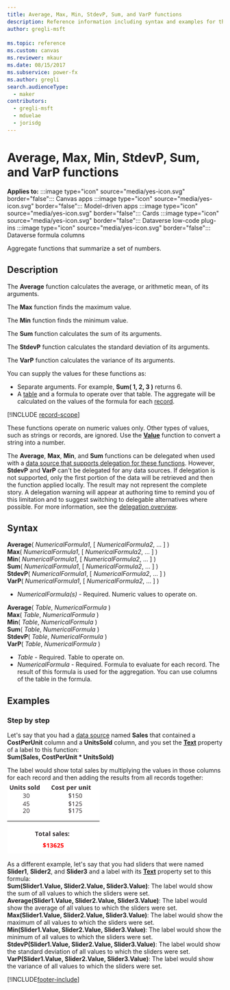 ```yaml
---
title: Average, Max, Min, StdevP, Sum, and VarP functions
description: Reference information including syntax and examples for the Average, Max, Min, StdevP, Sum, and VarP functions.
author: gregli-msft

ms.topic: reference
ms.custom: canvas
ms.reviewer: mkaur
ms.date: 08/15/2017
ms.subservice: power-fx
ms.author: gregli
search.audienceType:
  - maker
contributors:
  - gregli-msft
  - mduelae
  - jorisdg
---
```


# Average, Max, Min, StdevP, Sum, and VarP functions

**Applies to:** :::image type="icon" source="media/yes-icon.svg" border="false"::: Canvas apps :::image type="icon" source="media/yes-icon.svg" border="false"::: Model-driven apps :::image type="icon" source="media/yes-icon.svg" border="false"::: Cards :::image type="icon" source="media/yes-icon.svg" border="false"::: Dataverse low-code plug-ins :::image type="icon" source="media/yes-icon.svg" border="false"::: Dataverse formula columns

Aggregate functions that summarize a set of numbers.

## Description

The **Average** function calculates the average, or arithmetic mean, of its arguments.

The **Max** function finds the maximum value.

The **Min** function finds the minimum value.

The **Sum** function calculates the sum of its arguments.

The **StdevP** function calculates the standard deviation of its arguments.

The **VarP** function calculates the variance of its arguments.

You can supply the values for these functions as:

- Separate arguments. For example, **Sum( 1, 2, 3 )** returns 6.
- A [table](/power-apps/maker/canvas-apps/working-with-tables) and a formula to operate over that table. The aggregate will be calculated on the values of the formula for each [record](/power-apps/maker/canvas-apps/working-with-tables#records).

[!INCLUDE [record-scope](../../includes/record-scope.md)]

These functions operate on numeric values only. Other types of values, such as strings or records, are ignored. Use the **[Value](function-value.md)** function to convert a string into a number.

The **Average**, **Max**, **Min**, and **Sum** functions can be delegated when used with a [data source that supports delegation for these functions](/power-apps/maker/canvas-apps/delegation-overview). However, **StdevP** and **VarP** can't be delegated for any data sources. If delegation is not supported, only the first portion of the data will be retrieved and then the function applied locally. The result may not represent the complete story. A delegation warning will appear at authoring time to remind you of this limitation and to suggest switching to delegable alternatives where possible. For more information, see the [delegation overview](/power-apps/maker/canvas-apps/delegation-overview).

## Syntax

**Average**( _NumericalFormula1_, [ *NumericalFormula2*, ... ] )<br>**Max**( _NumericalFormula1_, [ *NumericalFormula2*, ... ] )<br>**Min**( _NumericalFormula1_, [ *NumericalFormula2*, ... ] )<br>**Sum**( _NumericalFormula1_, [ *NumericalFormula2*, ... ] )<br>**StdevP**( _NumericalFormula1_, [ *NumericalFormula2*, ... ] )<br>**VarP**( _NumericalFormula1_, [ *NumericalFormula2*, ... ] )

- _NumericalFormula(s)_ - Required. Numeric values to operate on.

**Average**( _Table_, _NumericalFormula_ )<br>**Max**( _Table_, _NumericalFormula_ )<br>**Min**( _Table_, _NumericalFormula_ )<br>**Sum**( _Table_, _NumericalFormula_ )<br>**StdevP**( _Table_, _NumericalFormula_ )<br>**VarP**( _Table_, _NumericalFormula_ )

- _Table_ - Required. Table to operate on.
- _NumericalFormula_ - Required. Formula to evaluate for each record. The result of this formula is used for the aggregation. You can use columns of the table in the formula.

## Examples

### Step by step

Let's say that you had a [data source](/power-apps/maker/canvas-apps/working-with-data-sources) named **Sales** that contained a **CostPerUnit** column and a **UnitsSold** column, and you set the **[Text](/power-apps/maker/canvas-apps/controls/properties-core)** property of a label to this function:<br>
**Sum(Sales, CostPerUnit \* UnitsSold)**

The label would show total sales by multiplying the values in those columns for each record and then adding the results from all records together:<br>![Calculate total sales from units sold and cost per unit.](./media/function-aggregates/total-sales.png)

As a different example, let's say that you had sliders that were named **Slider1**, **Slider2**, and **Slider3** and a label with its **[Text](/power-apps/maker/canvas-apps/controls/properties-core)** property set to this formula:<br>
**Sum(Slider1.Value, Slider2.Value, Slider3.Value)**: The label would show the sum of all values to which the sliders were set.<br>
**Average(Slider1.Value, Slider2.Value, Slider3.Value)**: The label would show the average of all values to which the sliders were set.<br>
**Max(Slider1.Value, Slider2.Value, Slider3.Value)**: The label would show the maximum of all values to which the sliders were set.<br>
**Min(Slider1.Value, Slider2.Value, Slider3.Value)**: The label would show the minimum of all values to which the sliders were set.<br>
**StdevP(Slider1.Value, Slider2.Value, Slider3.Value)**: The label would show the standard deviation of all values to which the sliders were set.<br>
**VarP(Slider1.Value, Slider2.Value, Slider3.Value)**: The label would show the variance of all values to which the sliders were set.

[!INCLUDE[footer-include](../../includes/footer-banner.md)]
